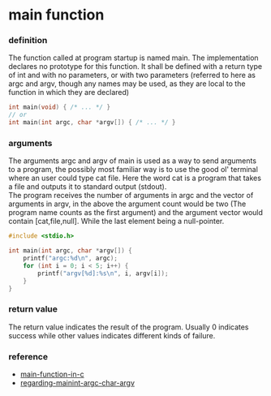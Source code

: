 # main function
### definition
The function called at program startup is named main. The implementation declares no prototype for this function. It shall be defined with a return type of int and with no parameters, or with two parameters (referred to here as argc and argv, though any names may be used, as they are local to the function in which they are declared)
```c
int main(void) { /* ... */ }
// or
int main(int argc, char *argv[]) { /* ... */ }
```
### arguments
The arguments argc and argv of main is used as a way to send arguments to a program, the possibly most familiar way is to use the good ol' terminal where an user could type cat file. Here the word cat is a program that takes a file and outputs it to standard output (stdout).\
The program receives the number of arguments in argc and the vector of arguments in argv, in the above the argument count would be two (The program name counts as the first argument) and the argument vector would contain [cat,file,null]. While the last element being a null-pointer.
```c
#include <stdio.h>

int main(int argc, char *argv[]) {
    printf("argc:%d\n", argc);
    for (int i = 0; i < 5; i++) {
        printf("argv[%d]:%s\n", i, argv[i]);
    }
}
```

### return value
The return value indicates the result of the program. Usually 0 indicates success while other values indicates different kinds of failure.

### reference
- [main-function-in-c](https://stackoverflow.com/questions/18446686/main-function-in-c)
- [regarding-mainint-argc-char-argv](https://stackoverflow.com/questions/3898021/regarding-mainint-argc-char-argv)